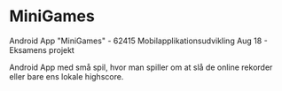 # MiniGames
Android App "MiniGames" - 62415 Mobilapplikationsudvikling Aug 18 - Eksamens projekt

Android App med små spil, hvor man spiller om at slå de online rekorder eller bare ens lokale highscore.
